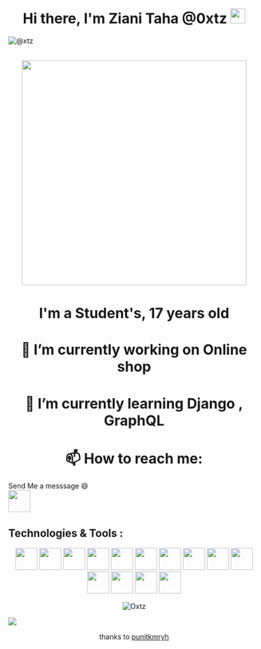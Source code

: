 <h1 align="center"> Hi there, I'm Ziani Taha @0xtz <img src="https://raw.githubusercontent.com/MartinHeinz/MartinHeinz/master/wave.gif" width="30px"></h1>
<p align="left"> <img src="https://komarev.com/ghpvc/?username=Ziani52" alt="@xtz" /> </p>
<p align="center"> <br><img src="https://github.com/punitkmryh/punitkmryh/blob/master/Developer.gif" width="450px"><br> </p>
<h1 align="center"> I'm a Student's, 17 years old </h1>

<h1 align="center"> 🔭 I’m currently working on Online shop </h1>

<h1 align="center"> 🌱 I’m currently learning Django , GraphQL </h1>

<h1 align="center"> 📫 How to reach me: </h1>
<p aligne="center"> Send Me a messsage 😄 <br> <a href="https://twitter.com/0xtz_52"><img height="44" width="44" src="https://unpkg.com/simple-icons@3.4.0/icons/twitter.svg" /></a>
<br> <a href="https://www.instagram.com/0xtz.52/"> <im heigth="44" width="44" src="https://unpkg.com/simple-icons@3.4.0/icons/instagram.svg" > </a> </p>


## Technologies & Tools :

<p align="center">
<img height="44" width="44" src="https://unpkg.com/simple-icons@3.4.0/icons/python.svg" />
<img height="44" width="44" src="https://unpkg.com/simple-icons@3.4.0/icons/pycharm.svg" />
<img height="44" width="44" src="https://unpkg.com/simple-icons@3.4.0/icons/flutter.svg" />
<img height="44" width="44" src="https://unpkg.com/simple-icons@3.4.0/icons/dart.svg" />
<img height="44" width="44" src="https://unpkg.com/simple-icons@3.4.0/icons/html5.svg" />
<img height="44" width="44" src="https://unpkg.com/simple-icons@3.4.0/icons/css3.svg" />
<img height="44" width="44" src="https://unpkg.com/simple-icons@3.4.0/icons/css3.svg" />
<img height="44" width="44" src="https://unpkg.com/simple-icons@3.4.0/icons/androidstudio.svg" />
<img height="44" width="44" src="https://unpkg.com/simple-icons@3.4.0/icons/android.svg" />
<img height="44" width="44" src="https://unpkg.com/simple-icons@3.4.0/icons/sublimetext.svg" />
<img height="44" width="44" src="https://unpkg.com/simple-icons@3.4.0/icons/visualstudiocode.svg" />
<img height="44" width="44" src="https://unpkg.com/simple-icons@3.4.0/icons/linux.svg" />
<img height="44" width="44" src="https://unpkg.com/simple-icons@3.4.0/icons/apache.svg" />
<img height="44" width="44" src="https://unpkg.com/simple-icons@3.4.0/icons/gnubash.svg" />
</p>

<p align="center"> <img src=https://github-readme-stats.vercel.app/api?username=Ziani52&show_icons=true alt=Oxtz /> </p>

![](https://raw.githubusercontent.com/punitkmryh/punitkmryh/master/wave.svg)

<p align="center"> thanks to <a href="https://github.com/punitkmryh"> punitkmryh </a> </p>
